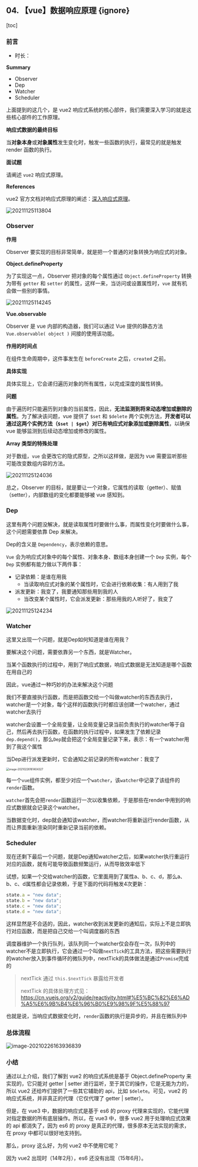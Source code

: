 ## 04. 【vue】数据响应原理 {ignore}

[toc]

### 前言

- 时长：

**Summary**

- Observer
- Dep
- Watcher
- Scheduler

上面提到的这几个，是 vue2 响应式系统的核心部件，我们需要深入学习的就是这些核心部件的工作原理。

**响应式数据的最终目标**

当**对象本身**或**对象属性**发生变化时，触发一些函数的执行，最常见的就是触发 render 函数的执行。

**面试题**

请阐述 `vue2` 响应式原理。

**References**

vue2 官方文档对响应式原理的阐述：[深入响应式原理](https://cn.vuejs.org/v2/guide/reactivity.html)。

![20211125113804](https://cdn.jsdelivr.net/gh/123taojiale/dahuyou_picture@main/blogs/20211125113804.png)

### Observer

**作用**

Observer 要实现的目标非常简单，就是把一个普通的对象转换为响应式的对象。

**Object.defineProperty**

为了实现这一点，Observer 把对象的每个属性通过 `Object.defineProperty` 转换为带有 `getter` 和 `setter` 的属性，这样一来，当访问或设置属性时，`vue` 就有机会做一些别的事情。

![20211125114245](https://cdn.jsdelivr.net/gh/123taojiale/dahuyou_picture@main/blogs/20211125114245.png)

**Vue.observable**

Observer 是 vue 内部的构造器，我们可以通过 Vue 提供的静态方法 `Vue.observable( object )` 间接的使用该功能。

**作用的时间点**

在组件生命周期中，这件事发生在 `beforeCreate` 之后，`created` 之前。

**具体实现**

具体实现上，它会递归遍历对象的所有属性，以完成深度的属性转换。

**问题**

由于遍历时只能遍历到对象的当前属性，因此，**无法监测到将来动态增加或删除的属性**。为了解决该问题，vue 提供了 `$set` 和 `$delete` 两个实例方法，**开发者可以通过这两个实例方法（`$set | $get`）对已有响应式对象添加或删除属性**，以确保 vue 能够监测到后续动态增加或修改的属性。

**Array 类型的特殊处理**

对于数组，`vue` 会更改它的隐式原型，之所以这样做，是因为 vue 需要监听那些可能改变数组内容的方法。

![20211125124036](https://cdn.jsdelivr.net/gh/123taojiale/dahuyou_picture@main/blogs/20211125124036.png)

总之，Observer 的目标，就是要让一个对象，它属性的读取（getter）、赋值（setter），内部数组的变化都要能够被 vue 感知到。

### Dep

这里有两个问题没解决，就是读取属性时要做什么事，而属性变化时要做什么事，这个问题需要依靠 Dep 来解决。

Dep的含义是 `Dependency`，表示依赖的意思。

`Vue` 会为响应式对象中的每个属性、对象本身、数组本身创建一个 `Dep` 实例，每个 `Dep` 实例都有能力做以下两件事：

- 记录依赖：是谁在用我
  - 当读取响应式对象的某个属性时，它会进行依赖收集：有人用到了我
- 派发更新：我变了，我要通知那些用到我的人
  - 当改变某个属性时，它会派发更新：那些用我的人听好了，我变了

![20211125124234](https://cdn.jsdelivr.net/gh/123taojiale/dahuyou_picture@main/blogs/20211125124234.png)

### Watcher

这里又出现一个问题，就是Dep如何知道是谁在用我？

要解决这个问题，需要依靠另一个东西，就是Watcher。

当某个函数执行的过程中，用到了响应式数据，响应式数据是无法知道是哪个函数在用自己的

因此，vue通过一种巧妙的办法来解决这个问题

我们不要直接执行函数，而是把函数交给一个叫做watcher的东西去执行，watcher是一个对象，每个这样的函数执行时都应该创建一个watcher，通过watcher去执行

watcher会设置一个全局变量，让全局变量记录当前负责执行的watcher等于自己，然后再去执行函数，在函数的执行过程中，如果发生了依赖记录`dep.depend()`，那么`Dep`就会把这个全局变量记录下来，表示：有一个watcher用到了我这个属性

当Dep进行派发更新时，它会通知之前记录的所有watcher：我变了

<img src="http://mdrs.yuanjin.tech/img/20210226161404.png" alt="image-20210226161404327" style="zoom:50%;" />

每一个`vue`组件实例，都至少对应一个`watcher`，该`watcher`中记录了该组件的`render`函数。

`watcher`首先会把`render`函数运行一次以收集依赖，于是那些在render中用到的响应式数据就会记录这个watcher。

当数据变化时，dep就会通知该watcher，而watcher将重新运行render函数，从而让界面重新渲染同时重新记录当前的依赖。

### Scheduler

现在还剩下最后一个问题，就是Dep通知watcher之后，如果watcher执行重运行对应的函数，就有可能导致函数频繁运行，从而导致效率低下

试想，如果一个交给watcher的函数，它里面用到了属性a、b、c、d，那么a、b、c、d属性都会记录依赖，于是下面的代码将触发4次更新：

```js
state.a = "new data";
state.b = "new data";
state.c = "new data";
state.d = "new data";
```

这样显然是不合适的，因此，watcher收到派发更新的通知后，实际上不是立即执行对应函数，而是把自己交给一个叫调度器的东西

调度器维护一个执行队列，该队列同一个watcher仅会存在一次，队列中的watcher不是立即执行，它会通过一个叫做`nextTick`的工具方法，把这些需要执行的watcher放入到事件循环的微队列中，nextTick的具体做法是通过`Promise`完成的

> nextTick 通过 `this.$nextTick` 暴露给开发者
>
> nextTick 的具体处理方式见：https://cn.vuejs.org/v2/guide/reactivity.html#%E5%BC%82%E6%AD%A5%E6%9B%B4%E6%96%B0%E9%98%9F%E5%88%97

也就是说，当响应式数据变化时，`render`函数的执行是异步的，并且在微队列中

### 总体流程

![image-20210226163936839](http://mdrs.yuanjin.tech/img/20210226163936.png)

### 小结

通过以上介绍，我们了解到 vue2 的响应式系统是基于 Object.defineProperty 来实现的，它只能对 getter | setter 进行监听，至于其它的操作，它是无能为力的，所以 vue2 还给咋们提供了一些其它辅助的 api，比如 `$delete`。可见，vue2 的响应式系统，并非真正的代理（它仅代理了 getter | setter）。

但是，在 vue3 中，数据的响应式是基于 es6 的 proxy 代理来实现的，它能代理对指定数据的所有底层操作。所以，在 vue3 中，很多 vue2 用于处理响应式效果的 api 都消失了，因为 es6 的 proxy 是真正的代理，很多原本无法实现的需求，在 proxy 中都可以很好地支持到。

那么，proxy 这么好，为何 vue2 中不使用它呢？

因为 vue2 出现时（14年2月），es6 还没有出现（15年6月）。